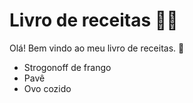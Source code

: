 # Livro de receitas :man_cook:

Olá! Bem vindo ao meu livro de receitas. :wave:

- Strogonoff de frango
- Pavê
- Ovo cozido
